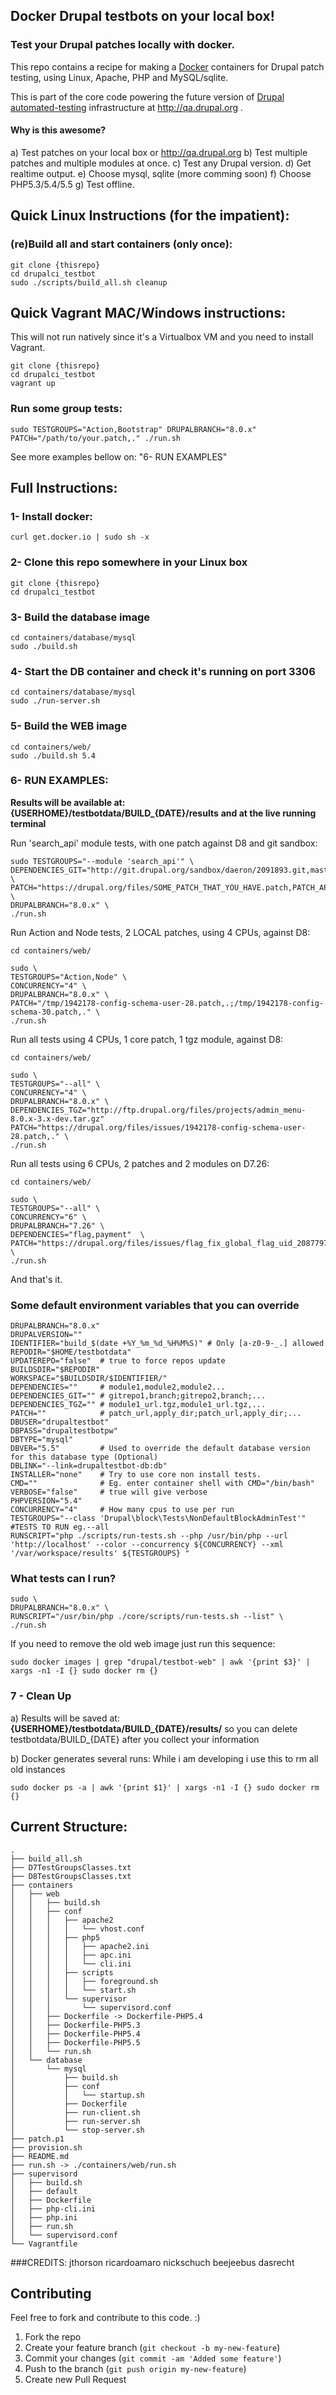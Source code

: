 ## Docker Drupal testbots on your local box!

### Test your Drupal patches locally with docker.

This repo contains a recipe for making a [Docker](http://docker.io) containers for Drupal patch testing, using Linux, Apache, PHP and MySQL/sqlite.

This is part of the core code powering the future version of [Drupal automated-testing](https://drupal.org/automated-testing) infrastructure at http://qa.drupal.org .

#### Why is this awesome?
a) Test patches on your local box or http://qa.drupal.org
b) Test multiple patches and multiple modules at once.
c) Test any Drupal version.
d) Get realtime output.
e) Choose mysql, sqlite (more comming soon)
f) Choose PHP5.3/5.4/5.5
g) Test offline.


## Quick Linux Instructions (for the impatient):

### (re)Build all and start containers (only once):
```
git clone {thisrepo}
cd drupalci_testbot
sudo ./scripts/build_all.sh cleanup
```

## Quick Vagrant MAC/Windows instructions:
This will not run natively since it's a Virtualbox VM
and you need to install Vagrant.

```
git clone {thisrepo}
cd drupalci_testbot
vagrant up

```

### Run some group tests:
```
sudo TESTGROUPS="Action,Bootstrap" DRUPALBRANCH="8.0.x" PATCH="/path/to/your.patch,." ./run.sh
```
See more examples bellow on: "6- RUN EXAMPLES"

## Full Instructions:

### 1- Install docker:
```
curl get.docker.io | sudo sh -x
```

### 2- Clone this repo somewhere in your Linux box
```
git clone {thisrepo}
cd drupalci_testbot
```
### 3- Build the database image
```
cd containers/database/mysql
sudo ./build.sh
```
### 4- Start the DB container and check it's running on port 3306
```
cd containers/database/mysql
sudo ./run-server.sh
```

### 5- Build the WEB image
```
cd containers/web/
sudo ./build.sh 5.4
```
### 6- RUN EXAMPLES:

**Results will be available at:**
**{USERHOME}/testbotdata/BUILD_{DATE}/results**
**and at the live running terminal**

Run 'search_api' module tests, with one patch against D8 and git sandbox:
```
sudo TESTGROUPS="--module 'search_api'" \
DEPENDENCIES_GIT="http://git.drupal.org/sandbox/daeron/2091893.git,master" \
PATCH="https://drupal.org/files/SOME_PATCH_THAT_YOU_HAVE.patch,PATCH_APPLY_DIR" \
DRUPALBRANCH="8.0.x" \
./run.sh
```

Run Action and Node tests, 2 LOCAL patches, using 4 CPUs, against D8:
```
cd containers/web/

sudo \
TESTGROUPS="Action,Node" \
CONCURRENCY="4" \
DRUPALBRANCH="8.0.x" \
PATCH="/tmp/1942178-config-schema-user-28.patch,.;/tmp/1942178-config-schema-30.patch,." \
./run.sh
```

Run all tests using 4 CPUs, 1 core patch, 1 tgz module, against D8:
```
cd containers/web/

sudo \
TESTGROUPS="--all" \
CONCURRENCY="4" \
DRUPALBRANCH="8.0.x" \
DEPENDENCIES_TGZ="http://ftp.drupal.org/files/projects/admin_menu-8.0.x-3.x-dev.tar.gz"
PATCH="https://drupal.org/files/issues/1942178-config-schema-user-28.patch,." \
./run.sh
```

Run all tests using 6 CPUs, 2 patches and 2 modules on D7.26:
```
cd containers/web/

sudo \
TESTGROUPS="--all" \
CONCURRENCY="6" \
DRUPALBRANCH="7.26" \
DEPENDENCIES="flag,payment"  \
PATCH="https://drupal.org/files/issues/flag_fix_global_flag_uid_2087797_3.patch,sites/all/modules/flag;https://drupal.org/files/issues/payment_2114785_8.patch,sites/all/modules/payment" \
./run.sh
```


And that's it.


### Some default environment variables that you can override

```
DRUPALBRANCH="8.0.x"
DRUPALVERSION=""
IDENTIFIER="build_$(date +%Y_%m_%d_%H%M%S)" # Only [a-z0-9-_.] allowed
REPODIR="$HOME/testbotdata"
UPDATEREPO="false"  # true to force repos update
BUILDSDIR="$REPODIR"
WORKSPACE="$BUILDSDIR/$IDENTIFIER/"
DEPENDENCIES=""     # module1,module2,module2...
DEPENDENCIES_GIT="" # gitrepo1,branch;gitrepo2,branch;...
DEPENDENCIES_TGZ="" # module1_url.tgz,module1_url.tgz,...
PATCH=""            # patch_url,apply_dir;patch_url,apply_dir;...
DBUSER="drupaltestbot"
DBPASS="drupaltestbotpw"
DBTYPE="mysql"
DBVER="5.5"         # Used to override the default database version for this database type (Optional)
DBLINK="--link=drupaltestbot-db:db"
INSTALLER="none"    # Try to use core non install tests.
CMD=""              # Eg. enter container shell with CMD="/bin/bash"
VERBOSE="false"     # true will give verbose
PHPVERSION="5.4"
CONCURRENCY="4"     # How many cpus to use per run
TESTGROUPS="--class 'Drupal\block\Tests\NonDefaultBlockAdminTest'" #TESTS TO RUN eg.--all
RUNSCRIPT="php ./scripts/run-tests.sh --php /usr/bin/php --url 'http://localhost' --color --concurrency ${CONCURRENCY} --xml '/var/workspace/results' ${TESTGROUPS} "
```

### What tests can I run?
```
sudo \
DRUPALBRANCH="8.0.x" \
RUNSCRIPT="/usr/bin/php ./core/scripts/run-tests.sh --list" \
./run.sh
```

If you need to remove the old web image just run this sequence:
```
sudo docker images | grep "drupal/testbot-web" | awk '{print $3}' | xargs -n1 -I {} sudo docker rm {}
```

### 7 - Clean Up

a) Results will be saved at:
**{USERHOME}/testbotdata/BUILD_{DATE}/results/**
so you can delete testbotdata/BUILD_{DATE} after you collect your information

b) Docker generates several runs:
While i am developing i use this to rm all old instances
```
sudo docker ps -a | awk '{print $1}' | xargs -n1 -I {} sudo docker rm {}
```

## Current Structure:
```
.
├── build_all.sh
├── D7TestGroupsClasses.txt
├── D8TestGroupsClasses.txt
├── containers
│   ├── web
│   │   ├── build.sh
│   │   ├── conf
│   │   │   ├── apache2
│   │   │   │   └── vhost.conf
│   │   │   ├── php5
│   │   │   │   ├── apache2.ini
│   │   │   │   ├── apc.ini
│   │   │   │   └── cli.ini
│   │   │   ├── scripts
│   │   │   │   ├── foreground.sh
│   │   │   │   └── start.sh
│   │   │   └── supervisor
│   │   │       └── supervisord.conf
│   │   ├── Dockerfile -> Dockerfile-PHP5.4
│   │   ├── Dockerfile-PHP5.3
│   │   ├── Dockerfile-PHP5.4
│   │   ├── Dockerfile-PHP5.5
│   │   └── run.sh
│   └── database
│       └── mysql
│           ├── build.sh
│           ├── conf
│           │   └── startup.sh
│           ├── Dockerfile
│           ├── run-client.sh
│           ├── run-server.sh
│           └── stop-server.sh
├── patch.p1
├── provision.sh
├── README.md
├── run.sh -> ./containers/web/run.sh
├── supervisord
│   ├── build.sh
│   ├── default
│   ├── Dockerfile
│   ├── php-cli.ini
│   ├── php.ini
│   ├── run.sh
│   └── supervisord.conf
└── Vagrantfile

```
###CREDITS:
jthorson
ricardoamaro
nickschuch
beejeebus
dasrecht


## Contributing
Feel free to fork and contribute to this code. :)

1. Fork the repo
2. Create your feature branch (`git checkout -b my-new-feature`)
3. Commit your changes (`git commit -am 'Added some feature'`)
4. Push to the branch (`git push origin my-new-feature`)
5. Create new Pull Request

